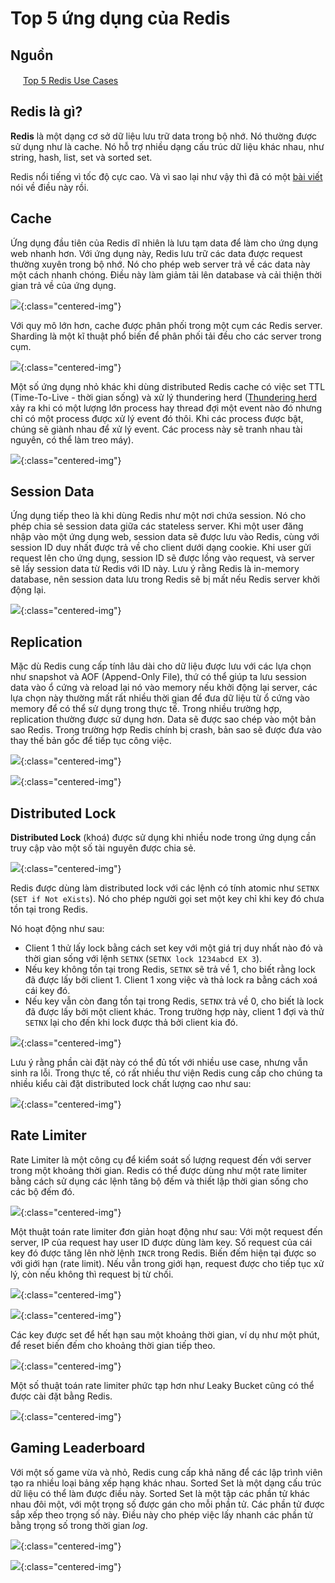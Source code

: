 # Top 5 ứng dụng của Redis

## Nguồn

<img src="../../assets/images/bytebytego.png" width="16" height="16"/> [Top 5 Redis Use Cases](https://www.youtube.com/watch?v=a4yX7RUgTxI)

## Redis là gì?

**Redis** là một dạng cơ sở dữ liệu lưu trữ data trong bộ nhớ. Nó thường được sử dụng như là cache. Nó hỗ trợ nhiều dạng cấu trúc dữ liệu khác nhau, như string, hash, list, set và sorted set.

Redis nổi tiếng vì tốc độ cực cao. Và vì sao lại như vậy thì đã có một [bài viết](./why_redis_fast.md) nói về điều này rồi.

## Cache

Ứng dụng đầu tiên của Redis dĩ nhiên là lưu tạm data để làm cho ứng dụng web nhanh hơn. Với ứng dụng này, Redis lưu trữ các data được request thường xuyên trong bộ nhớ. Nó cho phép web server trả về các data này một cách nhanh chóng. Điều này làm giảm tải lên database và cải thiện thời gian trả về của ứng dụng.

![](../assets/ByteByteGo/top_redis_use_cases/figure1.png){:class="centered-img"}

Với quy mô lớn hơn, cache được phân phối trong một cụm các Redis server. Sharding là một kĩ thuật phổ biến để phân phối tải đều cho các server trong cụm.

![](../assets/ByteByteGo/top_redis_use_cases/figure2.png){:class="centered-img"}

Một số ứng dụng nhỏ khác khi dùng distributed Redis cache có việc set TTL (Time-To-Live - thời gian sống) và xử lý thundering herd ([Thundering herd](https://en.wikipedia.org/wiki/Thundering_herd_problem) xảy ra khi có một lượng lớn process hay thread đợi một event nào đó nhưng chỉ có một process được xử lý event đó thôi. Khi các process được bật, chúng sẽ giành nhau để xử lý event. Các process này sẽ tranh nhau tài nguyên, có thể làm treo máy).

![](../assets/ByteByteGo/top_redis_use_cases/figure3.png){:class="centered-img"}

## Session Data

Ứng dụng tiếp theo là khi dùng Redis như một nơi chứa session. Nó cho phép chia sẻ session data giữa các stateless server. Khi một user đăng nhập vào một ứng dụng web, session data sẽ được lưu vào Redis, cùng với session ID duy nhất được trả về cho client dưới dạng cookie. Khi user gửi request lên cho ứng dụng, session ID sẽ được lồng vào request, và server sẽ lấy session data từ Redis với ID này. Lưu ý rằng Redis là in-memory database, nên session data lưu trong Redis sẽ bị mất nếu Redis server khởi động lại.

![](../assets/ByteByteGo/top_redis_use_cases/figure4.png){:class="centered-img"}

## Replication

Mặc dù Redis cung cấp tính lâu dài cho dữ liệu được lưu với các lựa chọn như snapshot và AOF (Append-Only File), thứ có thể giúp ta lưu session data vào ổ cứng và reload lại nó vào memory nếu khởi động lại server, các lựa chọn này thường mất rất nhiều thời gian để đưa dữ liệu từ ổ cứng vào memory để có thể sử dụng trong thực tế. Trong nhiều trường hợp, replication thường được sử dụng hơn. Data sẽ được sao chép vào một bản sao Redis. Trong trường hợp Redis chính bị crash, bản sao sẽ được đưa vào thay thế bản gốc để tiếp tục công việc.

![](../assets/ByteByteGo/top_redis_use_cases/figure5.png){:class="centered-img"}

![](../assets/ByteByteGo/top_redis_use_cases/figure6.png){:class="centered-img"}

## Distributed Lock

**Distributed Lock** (khoá) được sử dụng khi nhiều node trong ứng dụng cần truy cập vào một số tài nguyên được chia sẻ. 

![](../assets/ByteByteGo/top_redis_use_cases/figure7.png){:class="centered-img"}

Redis được dùng làm distributed lock với các lệnh có tính atomic như `SETNX` (`SET if Not eXists`). Nó cho phép người gọi set một key chỉ khi key đó chưa tồn tại trong Redis.

Nó hoạt động như sau: 

- Client 1 thử lấy lock bằng cách set key với một giá trị duy nhất nào đó và thời gian sống với lệnh `SETNX` (`SETNX lock 1234abcd EX 3`). 
- Nếu key không tồn tại trong Redis, `SETNX` sẽ trả về 1, cho biết rằng lock đã được lấy bởi client 1. Client 1 xong việc và thả lock ra bằng cách xoá cái key đó. 
- Nếu key vẫn còn đang tồn tại trong Redis, `SETNX` trả về 0, cho biết là lock đã được lấy bởi một client khác. Trong trường hợp này, client 1 đợi và thử `SETNX` lại cho đến khi lock được thả bởi client kia đó.

![](../assets/ByteByteGo/top_redis_use_cases/figure8.png){:class="centered-img"}

Lưu ý rằng phần cài đặt này có thể đủ tốt với nhiều use case, nhưng vẫn sinh ra lỗi. Trong thực tế, có rất nhiều thư viện Redis cung cấp cho chúng ta nhiều kiểu cài đặt distributed lock chất lượng cao như sau:

![](../assets/ByteByteGo/top_redis_use_cases/figure9.png){:class="centered-img"}

## Rate Limiter

Rate Limiter là một công cụ để kiểm soát số lượng request đến với server trong một khoảng thời gian. Redis có thể được dùng như một rate limiter bằng cách sử dụng các lệnh tăng bộ đếm và thiết lập thời gian sống cho các bộ đếm đó.

![](../assets/ByteByteGo/top_redis_use_cases/figure10.png){:class="centered-img"}

Một thuật toán rate limiter đơn giản hoạt động như sau: Với một request đến server, IP của request hay user ID được dùng làm key. Số request của cái key đó được tăng lên nhờ lệnh `INCR` trong Redis. Biến đếm hiện tại được so với giới hạn (rate limit). Nếu vẫn trong giới hạn, request được cho tiếp tục xử lý, còn nếu không thì request bị từ chối.

![](../assets/ByteByteGo/top_redis_use_cases/figure11.png){:class="centered-img"}

![](../assets/ByteByteGo/top_redis_use_cases/figure12.png){:class="centered-img"}

Các key được set để hết hạn sau một khoảng thời gian, ví dụ như một phút, để reset biến đếm cho khoảng thời gian tiếp theo. 

![](../assets/ByteByteGo/top_redis_use_cases/figure13.png){:class="centered-img"}

Một số thuật toán rate limiter phức tạp hơn như Leaky Bucket cũng có thể được cài đặt bằng Redis.

![](../assets/ByteByteGo/top_redis_use_cases/figure14.png){:class="centered-img"}

## Gaming Leaderboard

Với một số game vừa và nhỏ, Redis cung cấp khả năng để các lập trình viên tạo ra nhiều loại bảng xếp hạng khác nhau. Sorted Set là một dạng cấu trúc dữ liệu có thể làm được điều này. Sorted Set là một tập các phần tử khác nhau đôi một, với một trọng số được gán cho mỗi phần tử. Các phần tử được sắp xếp theo trọng số này. Điều này cho phép việc lấy nhanh các phần tử bằng trọng số trong thời gian $log$.

![](../assets/ByteByteGo/top_redis_use_cases/figure15.png){:class="centered-img"}

![](../assets/ByteByteGo/top_redis_use_cases/figure16.png){:class="centered-img"}
